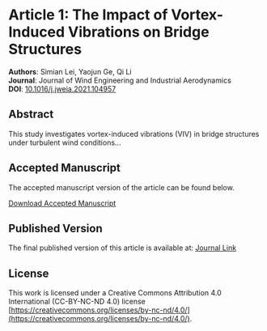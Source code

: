 # Article 1: The Impact of Vortex-Induced Vibrations on Bridge Structures

**Authors**: Simian Lei, Yaojun Ge, Qi Li  
**Journal**: Journal of Wind Engineering and Industrial Aerodynamics  
**DOI**: [10.1016/j.jweia.2021.104957](https://doi.org/10.1016/j.jweia.2021.104957)

## Abstract
This study investigates vortex-induced vibrations (VIV) in bridge structures under turbulent wind conditions...

## Accepted Manuscript
The accepted manuscript version of the article can be found below.

[Download Accepted Manuscript](article-8/accepted-manuscript.pdf)

## Published Version
The final published version of this article is available at:
[Journal Link](https://www.journals.elsevier.com/journal-of-wind-engineering-and-industrial-aerodynamics)

## License
This work is licensed under a Creative Commons Attribution 4.0 International (CC-BY-NC-ND 4.0) license [https://creativecommons.org/licenses/by-nc-nd/4.0/](https://creativecommons.org/licenses/by-nc-nd/4.0/).
